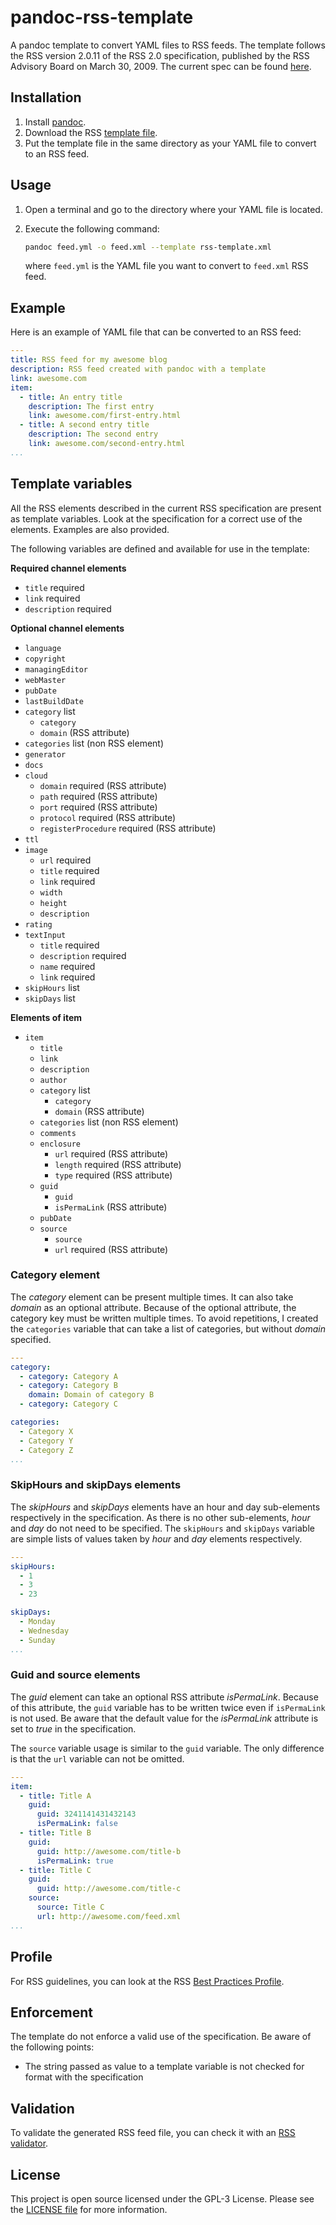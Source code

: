 # pandoc-rss-template

A pandoc template to convert YAML files to RSS feeds. The template follows the RSS version 2.0.11 of the RSS 2.0 specification, published by the RSS Advisory Board on March 30, 2009. The current spec can be found [here](http://www.rssboard.org/rss-specification).

## Installation

1. Install [pandoc](http://pandoc.org).
2. Download the RSS [template file](rss-template.xml).
3. Put the template file in the same directory as your YAML file to convert to an RSS feed.

## Usage

1. Open a terminal and go to the directory where your YAML file is located.
2. Execute the following command:

    ```bash
    pandoc feed.yml -o feed.xml --template rss-template.xml
    ```

    where `feed.yml` is the YAML file you want to convert to `feed.xml` RSS feed.

## Example

Here is an example of YAML file that can be converted to an RSS feed:

```yaml
---
title: RSS feed for my awesome blog
description: RSS feed created with pandoc with a template
link: awesome.com
item:
  - title: An entry title
    description: The first entry
    link: awesome.com/first-entry.html
  - title: A second entry title
    description: The second entry
    link: awesome.com/second-entry.html
...
```

## Template variables

All the RSS elements described in the current RSS specification are present as template variables. Look at the specification for a correct use of the elements. Examples are also provided.

The following variables are defined and available for use in the template:

**Required channel elements**

* `title` required
* `link` required
* `description` required

**Optional channel elements**

* `language`
* `copyright`
* `managingEditor`
* `webMaster`
* `pubDate`
* `lastBuildDate`
* `category` list
  * `category`
  * `domain` (RSS attribute)
* `categories` list (non RSS element)
* `generator`
* `docs`
* `cloud`
  * `domain` required (RSS attribute)
  * `path` required (RSS attribute)
  * `port` required (RSS attribute)
  * `protocol` required (RSS attribute)
  * `registerProcedure` required (RSS attribute)
* `ttl`
* `image`
  * `url` required
  * `title` required
  * `link` required
  * `width`
  * `height`
  * `description`
* `rating`
* `textInput`
  * `title` required
  * `description` required
  * `name` required
  * `link` required
* `skipHours` list
* `skipDays` list

**Elements of item**

* `item`
  * `title`
  * `link`
  * `description`
  * `author`
  * `category` list
    * `category`
    * `domain` (RSS attribute)
  * `categories` list (non RSS element)
  * `comments`
  * `enclosure`
    * `url` required (RSS attribute)
    * `length` required (RSS attribute)
    * `type` required (RSS attribute)
  * `guid`
    * `guid`
    * `isPermaLink` (RSS attribute)
  * `pubDate`
  * `source`
    * `source`
    * `url` required (RSS attribute)

### Category element

The *category* element can be present multiple times. It can also take *domain* as an optional attribute. Because of the optional attribute, the category key must be written multiple times. To avoid repetitions, I created the `categories` variable that can take a list of categories, but without *domain* specified.

```yaml
---
category:
  - category: Category A
  - category: Category B
    domain: Domain of category B
  - category: Category C

categories:
  - Category X
  - Category Y
  - Category Z
...
```

### SkipHours and skipDays elements

The *skipHours* and *skipDays* elements have an hour and day sub-elements respectively in the specification. As there is no other sub-elements, *hour* and *day* do not need to be specified. The `skipHours` and `skipDays` variable are simple lists of values taken by *hour* and *day* elements respectively.


```yaml
---
skipHours:
  - 1
  - 3
  - 23

skipDays:
  - Monday
  - Wednesday
  - Sunday
...
```

### Guid and source elements

The *guid* element can take an optional RSS attribute *isPermaLink*. Because of this attribute, the `guid` variable has to be written twice even if `isPermaLink` is not used. Be aware that the default value for the *isPermaLink* attribute is set to *true* in the specification.

The `source` variable usage is similar to the `guid` variable. The only difference is that the `url` variable can not be omitted.

```yaml
---
item:
  - title: Title A
    guid:
      guid: 3241141431432143
      isPermaLink: false
  - title: Title B
    guid:
      guid: http://awesome.com/title-b
      isPermaLink: true
  - title: Title C
    guid:
      guid: http://awesome.com/title-c
    source:
      source: Title C
      url: http://awesome.com/feed.xml
...
```

## Profile

For RSS guidelines, you can look at the RSS [Best Practices Profile](http://www.rssboard.org/rss-profile).

## Enforcement

The template do not enforce a valid use of the specification. Be aware of the following points:

* The string passed as value to a template variable is not checked for format with the specification

## Validation

To validate the generated RSS feed file, you can check it with an [RSS validator](http://www.rssboard.org/rss-validator/).

## License

This project is open source licensed under the GPL-3 License. Please see the [LICENSE file](LICENSE) for more information.
